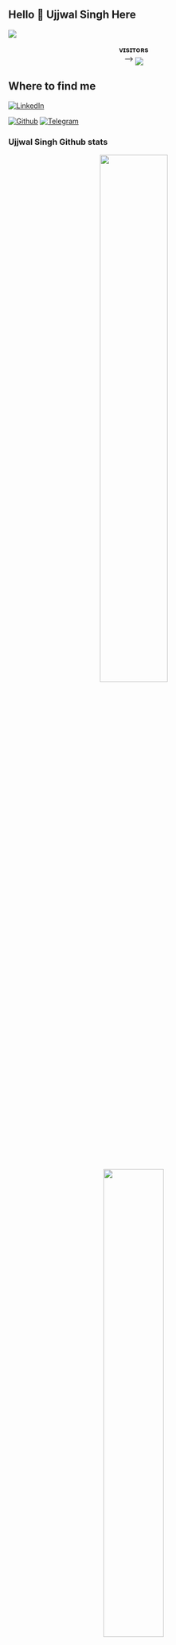 ## Hello 👋 Ujjwal Singh Here 
[<img src="https://github.com/theujjwalsingh18/theujjwalsingh18/blob/master/resources/hr.gif"/>](https://github.com/theujjwalsingh18)
<p align="center">
    <b>ᴠɪsɪᴛᴏʀs</b><br>
 -->    <img align="middle" src="https://profile-counter.glitch.me/theujjwalsingh18/count.svg" />
</p>

## Where to find me
[![LinkedIn](https://img.shields.io/badge/-LinkedIn-0077B5?logo=linkedin&logoColor=white&color=0077B5)](https://www.linkedin.com/in/ujjwal-kumar-singh-2174a0272)

[![Github](https://img.shields.io/badge/-Github-181717?style=for-the-badge&logo=Github&logoColor=red)](https://github.com/theujjwalsingh18)
[![Telegram](https://img.shields.io/badge/Telegram-2CA5E0?style=for-the-badge&logo=telegram&logoColor=red)](https://t.me/theujjwalsinghh)


### Ujjwal Singh Github stats 
<p align="center">
    <img
        width="52%"
        src="https://github-readme-stats.vercel.app/api?username=theujjwalsingh18&count_private=true&include_all_commits=true&show_icons=true&theme=tokyonight&custom_title=GitHub+Stats"
    />
    <img
        width="49%"
        src="https://github-readme-streak-stats.herokuapp.com?user=theujjwalsingh18&theme=tokyonight"
    />
</p>

<h3>
